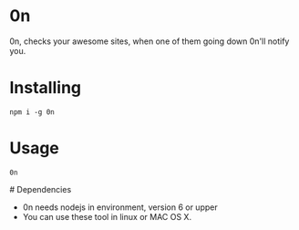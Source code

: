 # 0n

 0n, checks your awesome sites, when one of them going down 0n'll notify you.

# Installing

```
npm i -g 0n
```

# Usage
```
0n
```

# Dependencies

* 0n needs nodejs in environment, version 6 or upper
* You can use these tool in linux or MAC OS X.
